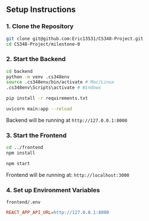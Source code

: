 ## Setup Instructions

### 1. Clone the Repository
```bash
git clone git@github.com:Eric13531/CS348-Project.git
cd CS348-Project/milestone-0
```

### 2. Start the Backend

```bash
cd backend
python -m venv .cs348env
source .cs348env/bin/activate # Mac/Linux
.cs348env\Scripts\activate # Windows

pip install -r requirements.txt

uvicorn main:app --reload
```

Backend will be running at `http://127.0.0.1:8000`

### 3. Start the Frontend

```bash
cd ../frontend
npm install

npm start
```

Frontend will be running at: `http://localhost:3000`

### 4. Set up Environment Variables

`frontend/.env`
```ini
REACT_APP_API_URL=http://127.0.0.1:8000
```
